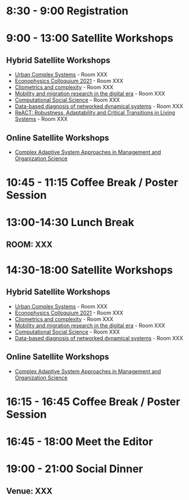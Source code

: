 # 8:30 - 9:00 Registration

# 9:00 - 13:00 Satellite Workshops

## Hybrid Satellite Workshops
* [Urban Complex Systems](https://urbansys2021.ifisc.uib-csic.es) - Room XXX
* [Econophysics Colloquium 2021](https://econophysics.ihu.gr/ec2021/) - Room XXX
* [Cliometrics and complexity](https://cac2021.sciencesconf.org) - Room XXX
* [Mobility and migration research in the digital era](https://sites.google.com/view/mimode2021/) - Room XXX
* [Computational Social Science](https://sites.google.com/view/css-ccs21/home) - Room XXX
* [Data-based diagnosis of networked dynamical systems](www.delabaysrobin.site/ccs-satellite) - Room XXX
* [ReACT: Robustness, Adaptability and Critical Transitions in Living Systems](https://liphlab.github.io/REACT2021) - Room XXX

## Online Satellite Workshops
* [Complex Adaptive System Approaches in Management and Organization Science](https://casmos.github.io/CASMOS2021)

# 10:45 - 11:15 Coffee Break / Poster Session 

# 13:00-14:30 Lunch Break
## ROOM: XXX 

# 14:30-18:00 Satellite Workshops

## Hybrid Satellite Workshops
* [Urban Complex Systems](https://urbansys2021.ifisc.uib-csic.es) - Room XXX
* [Econophysics Colloquium 2021](https://econophysics.ihu.gr/ec2021/) - Room XXX
* [Cliometrics and complexity](https://cac2021.sciencesconf.org) - Room XXX
* [Mobility and migration research in the digital era](https://sites.google.com/view/mimode2021/) - Room XXX
* [Computational Social Science](https://sites.google.com/view/css-ccs21/home) - Room XXX
* [Data-based diagnosis of networked dynamical systems](www.delabaysrobin.site/ccs-satellite) - Room XXX

## Online Satellite Workshops
* [Complex Adaptive System Approaches in Management and Organization Science](https://casmos.github.io/CASMOS2021)

# 16:15 - 16:45 Coffee Break / Poster Session 

# 16:45 - 18:00 Meet the Editor

# 19:00 - 21:00 Social Dinner
## Venue: XXX
